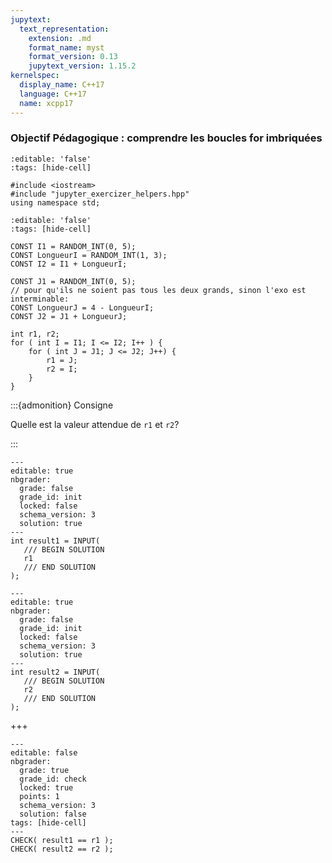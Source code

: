 ```yaml
---
jupytext:
  text_representation:
    extension: .md
    format_name: myst
    format_version: 0.13
    jupytext_version: 1.15.2
kernelspec:
  display_name: C++17
  language: C++17
  name: xcpp17
---
```


### Objectif Pédagogique : comprendre les boucles for imbriquées

```{code-cell}
:editable: 'false'
:tags: [hide-cell]

#include <iostream>
#include "jupyter_exercizer_helpers.hpp"
using namespace std;
```

```{code-cell}
:editable: 'false'
:tags: [hide-cell]

CONST I1 = RANDOM_INT(0, 5);
CONST LongueurI = RANDOM_INT(1, 3);
CONST I2 = I1 + LongueurI;

CONST J1 = RANDOM_INT(0, 5);
// pour qu'ils ne soient pas tous les deux grands, sinon l'exo est interminable:
CONST LongueurJ = 4 - LongueurI;
CONST J2 = J1 + LongueurJ;

```


```{code-cell}
int r1, r2;
for ( int I = I1; I <= I2; I++ ) {
    for ( int J = J1; J <= J2; J++) {
        r1 = J;
        r2 = I;
    }
}
```

:::{admonition} Consigne

Quelle est la valeur attendue de `r1` et `r2`?

:::

```{code-cell}
---
editable: true
nbgrader:
  grade: false
  grade_id: init
  locked: false
  schema_version: 3
  solution: true
---
int result1 = INPUT(
   /// BEGIN SOLUTION
   r1
   /// END SOLUTION
);
```

```{code-cell}
---
editable: true
nbgrader:
  grade: false
  grade_id: init
  locked: false
  schema_version: 3
  solution: true
---
int result2 = INPUT(
   /// BEGIN SOLUTION
   r2
   /// END SOLUTION
);
```

+++

```{code-cell}
---
editable: false
nbgrader:
  grade: true
  grade_id: check
  locked: true
  points: 1
  schema_version: 3
  solution: false
tags: [hide-cell]
---
CHECK( result1 == r1 );
CHECK( result2 == r2 );
```